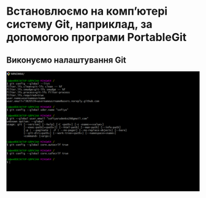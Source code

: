 # Встановлюємо на комп’ютері систему Git, наприклад, за допомогою програми PortableGit
## Виконуємо налаштування Git
![scrin](скрин.PNG)
